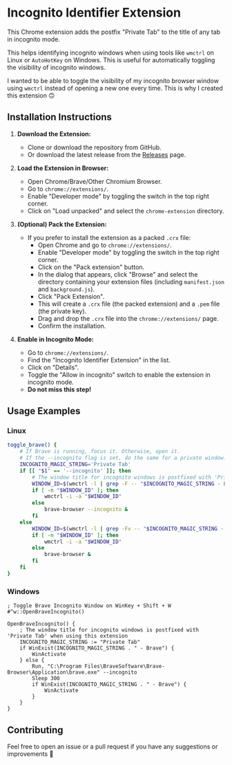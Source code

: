 # Incognito Identifier Extension

This Chrome extension adds the postfix "Private Tab" to the title of any tab in incognito mode.

This helps identifying incognito windows when using tools like `wmctrl` on Linux or `AutoHotKey` on Windows. This is useful for automatically toggling the visibility of incognito windows.

I wanted to be able to toggle the visibility of my incognito browser window using `wmctrl` instead of opening a new one every time. This is why I created this extension :upside_down_face:

## Installation Instructions

1. **Download the Extension:**
    - Clone or download the repository from GitHub.
    - Or download the latest release from the [Releases](https://github.com/Tom-stack3/incognito-identifier-extension/releases) page.

2. **Load the Extension in Browser:**
    - Open Chrome/Brave/Other Chromium Browser.
    - Go to `chrome://extensions/`.
    - Enable "Developer mode" by toggling the switch in the top right corner.
    - Click on "Load unpacked" and select the `chrome-extension` directory.

3. **(Optional) Pack the Extension:**
    - If you prefer to install the extension as a packed `.crx` file:
        - Open Chrome and go to `chrome://extensions/`.
        - Enable "Developer mode" by toggling the switch in the top right corner.
        - Click on the "Pack extension" button.
        - In the dialog that appears, click "Browse" and select the directory containing your extension files (including `manifest.json` and `background.js`).
        - Click "Pack Extension".
        - This will create a `.crx` file (the packed extension) and a `.pem` file (the private key).
        - Drag and drop the `.crx` file into the `chrome://extensions/` page.
        - Confirm the installation.

4. **Enable in Incognito Mode:**
    - Go to `chrome://extensions/`.
    - Find the "Incognito Identifier Extension" in the list.
    - Click on "Details".
    - Toggle the "Allow in incognito" switch to enable the extension in incognito mode.
    - **Do not miss this step!**

## Usage Examples

### Linux

```bash
toggle_brave() {
    # If Brave is running, focus it. Otherwise, open it.
    # If the --incognito flag is set, do the same for a private window.
    INCOGNITO_MAGIC_STRING='Private Tab'
    if [[ "$1" == '--incognito' ]]; then
        # The window title for incognito windows is postfixed with 'Private Tab' when using my extension
        WINDOW_ID=$(wmctrl -l | grep -F -- "$INCOGNITO_MAGIC_STRING - Brave" | awk '{print $1}')
        if [ -n "$WINDOW_ID" ]; then
            wmctrl -i -a "$WINDOW_ID"
        else
            brave-browser --incognito &
        fi
    else
        WINDOW_ID=$(wmctrl -l | grep -Fv -- "$INCOGNITO_MAGIC_STRING - Brave" | grep -F -- '- Brave' | awk '{print $1}')
        if [ -n "$WINDOW_ID" ]; then
            wmctrl -i -a "$WINDOW_ID"
        else
            brave-browser &
        fi
    fi
}
```

### Windows

```ahk
; Toggle Brave Incognito Window on WinKey + Shift + W
#^w::OpenBraveIncognito()

OpenBraveIncognito() {
    ; The window title for incognito windows is postfixed with 'Private Tab' when using this extension
    INCOGNITO_MAGIC_STRING := "Private Tab"
    if WinExist(INCOGNITO_MAGIC_STRING . " - Brave") {
        WinActivate
    } else {
        Run, "C:\Program Files\BraveSoftware\Brave-Browser\Application\brave.exe" --incognito
        Sleep 300
        if WinExist(INCOGNITO_MAGIC_STRING . " - Brave") {
            WinActivate
        }
    }
}
```

## Contributing

Feel free to open an issue or a pull request if you have any suggestions or improvements :slightly_smiling_face:
